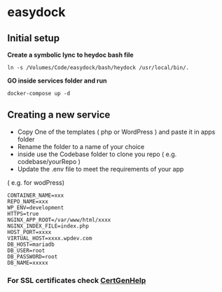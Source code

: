 # easydock

## Initial setup

**Create a symbolic lync  to heydoc bash file**
```
ln -s /Volumes/Code/easydock/bash/heydock /usr/local/bin/.
```
**GO inside services folder and run**
```
docker-compose up -d
```

## Creating a new service
- Copy One of the templates ( php or WordPress )  and paste it in apps folder
- Rename the folder to a name of your choice
- inside use the Codebase folder to clone you repo ( e.g. codebase/yourRepo )
- Update the .env file to meet the requirements of your app

( e.g.  for wodPress)
```
CONTAINER_NAME=xxx
REPO_NAME=xxx
WP_ENV=development
HTTPS=true
NGINX_APP_ROOT=/var/www/html/xxxx
NGINX_INDEX_FILE=index.php
HOST_PORT=xxxx
VIRTUAL_HOST=xxxx.wpdev.com
DB_HOST=mariadb
DB_USER=root
DB_PASSWORD=root
DB_NAME=xxxxx
```

### For SSL certificates check  [CertGenHelp](https://github.com/rjdsf/easydock/tree/master/services/proxy/certGen)
